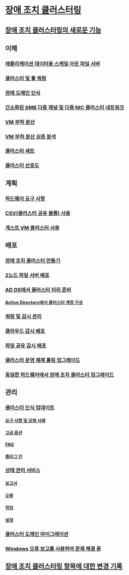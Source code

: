 # [장애 조치 클러스터링](failover-clustering-overview.md)
## [장애 조치 클러스터링의 새로운 기능](whats-new-in-failover-clustering.md)
## 이해
### [애플리케이션 데이터용 스케일 아웃 파일 서버](sofs-overview.md)
### [클러스터 및 풀 쿼럼](../storage/storage-spaces/understand-quorum.md)
### [장애 도메인 인식](fault-domains.md)
### [간소화된 SMB 다중 채널 및 다중 NIC 클러스터 네트워크](smb-multichannel.md)
### [VM 부하 분산](vm-load-balancing-overview.md)
### [VM 부하 분산 심층 분석](vm-load-balancing-deep-dive.md)
### [클러스터 세트](../storage/storage-spaces/cluster-sets.md)
### [클러스터 선호도](cluster-affinity.md)
## 계획
### [하드웨어 요구 사항](clustering-requirements.md)
### [CSV(클러스터 공유 볼륨) 사용](failover-cluster-csvs.md)
### [게스트 VM 클러스터 사용](../storage/storage-spaces/storage-spaces-direct-in-vm.md)
## 배포
### [장애 조치 클러스터 만들기](create-failover-cluster.md)
### [2노드 파일 서버 배포](deploy-two-node-clustered-file-server.md)
### [AD DS에서 클러스터 미리 준비](prestage-cluster-adds.md)
#### [Active Directory에서 클러스터 계정 구성](configure-ad-accounts.md)
### [쿼럼 및 감시 관리](manage-cluster-quorum.md)
### [클라우드 감시 배포](deploy-cloud-witness.md)
### [파일 공유 감시 배포](file-share-witness.md)
### [클러스터 운영 체제 롤링 업그레이드](cluster-operating-system-rolling-upgrade.md)
### [동일한 하드웨어에서 장애 조치 클러스터 업그레이드](upgrade-option-same-hardware.md)
## 관리
### [클러스터 인식 업데이트](cluster-aware-updating.md)
#### [요구 사항 및 모범 사례](cluster-aware-updating-requirements.md)
#### [고급 옵션](cluster-aware-updating-options.md)
#### [FAQ](cluster-aware-updating-faq.md)
#### [플러그 인](cluster-aware-updating-plug-ins.md)
### [상태 관리 서비스](health-service-overview.md)
#### [보고서](health-service-reports.md)
#### [오류](health-service-faults.md)
#### [작업](health-service-actions.md)
#### [설정](health-service-settings.md)
### [클러스터 도메인 마이그레이션](cluster-domain-migration.md)
### [Windows 오류 보고를 사용하여 문제 해결 중](troubleshooting-using-WER-reports.md)
## [장애 조치 클러스터링 항목에 대한 변경 기록](clustering-change-history.md)
